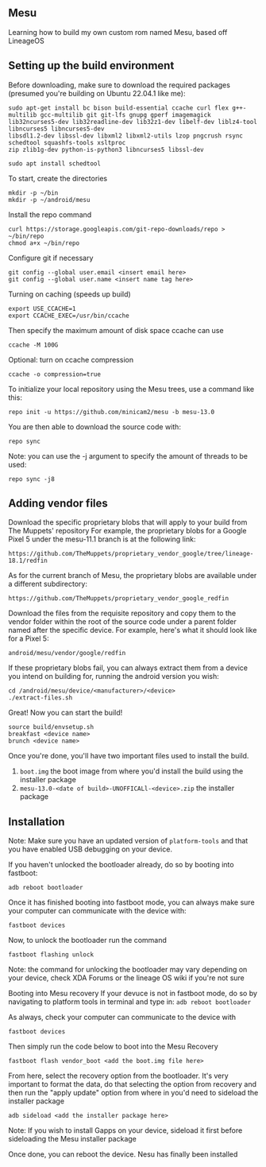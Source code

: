 Mesu
-------

Learning how to build my own custom rom named Mesu, based off LineageOS


Setting up the build environment
-------------------------------

Before downloading, make sure to download the required packages (presumed you're building on Ubuntu 22.04.1 like me):
``` 
sudo apt-get install bc bison build-essential ccache curl flex g++-multilib gcc-multilib git git-lfs gnupg gperf imagemagick
lib32ncurses5-dev lib32readline-dev lib32z1-dev libelf-dev liblz4-tool libncurses5 libncurses5-dev
libsdl1.2-dev libssl-dev libxml2 libxml2-utils lzop pngcrush rsync
schedtool squashfs-tools xsltproc
zip zlib1g-dev python-is-python3 libncurses5 libssl-dev

sudo apt install schedtool
```


To start, create the directories
```
mkdir -p ~/bin
mkdir -p ~/android/mesu
```


Install the repo command
```
curl https://storage.googleapis.com/git-repo-downloads/repo > ~/bin/repo
chmod a+x ~/bin/repo
```


Configure git if necessary
```
git config --global user.email <insert email here>
git config --global user.name <insert name tag here>
```


Turning on caching (speeds up build)
```
export USE_CCACHE=1
export CCACHE_EXEC=/usr/bin/ccache
```


Then specify the maximum amount of disk space ccache can use
```
ccache -M 100G

```


Optional: turn on ccache compression
```
ccache -o compression=true
```



To initialize your local repository using the Mesu trees, use a command like this:
```
repo init -u https://github.com/minicam2/mesu -b mesu-13.0
```



You are then able to download the source code with:
```
repo sync
```
Note: you can use the -j argument to specify the amount of threads to be used:
```
repo sync -j8
```





Adding vendor files
------------------------------------------

Download the specific proprietary blobs that will apply to your build from The Muppets' repository
For example, the proprietary blobs for a Google Pixel 5 under the mesu-11.1 branch is at the following link:
```
https://github.com/TheMuppets/proprietary_vendor_google/tree/lineage-18.1/redfin
```


As for the current branch of Mesu, the proprietary blobs are available under a different subdirectory:
```
https://github.com/TheMuppets/proprietary_vendor_google_redfin
```


Download the files from the requisite repository and copy them to the vendor folder within the root of the source code under a parent folder named after the specific device.
For example, here's what it should look like for a Pixel 5:
```
android/mesu/vendor/google/redfin
```


If these proprietary blobs fail, you can always extract them from a device you intend on building for, running the android version you wish:
```
cd /android/mesu/device/<manufacturer>/<device>
./extract-files.sh
```


Great! Now you can start the build!
```
source build/envsetup.sh
breakfast <device name>
brunch <device name>
```



Once you're done, you'll have two important files used to install the build.
1. ```boot.img``` the boot image from where you'd install the build using the installer package
2. ```mesu-13.0-<date of build>-UNOFFICALl-<device>.zip``` the installer package 





Installation
-------------------------------

Note: Make sure you have an updated version of ```platform-tools``` and that you have enabled USB debugging on your device.

If you haven't unlocked the bootloader already, do so by booting into fastboot:
```
adb reboot bootloader
```


Once it has finished booting into fastboot mode, you can always make sure your computer can communicate with the device with:
```
fastboot devices
```


Now, to unlock the bootloader run the command
```
fastboot flashing unlock
```
Note: the command for unlocking the bootloader may vary depending on your device, check XDA Forums or the lineage OS wiki if you're not sure



Booting into Mesu recovery
If your devuce is not in fastboot mode, do so by navigating to platform tools in terminal and type in:
```adb reboot bootloader```

As always, check your computer can communicate to the device with
```
fastboot devices
```



Then simply run the code below to boot into the Mesu Recovery
```
fastboot flash vendor_boot <add the boot.img file here>
```



From here, select the recovery option from the bootloader.
It's very important to format the data, do that selecting the option from recovery and then run the "apply update" option from where in you'd need to sideload the installer package 
```
adb sideload <add the installer package here>
```
Note: If you wish to install Gapps on your device, sideload it first before sideloading the Mesu installer package


Once done, you can reboot the device.
Nesu has finally been installed
